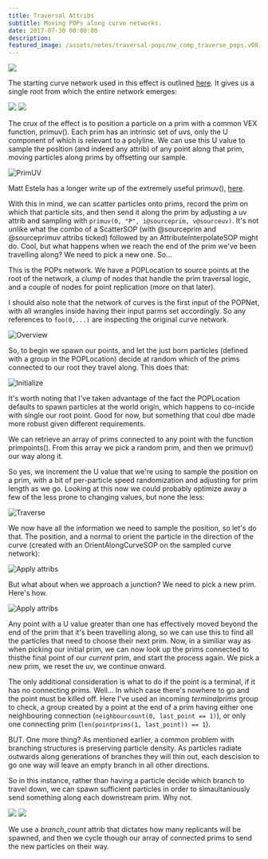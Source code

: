 ```yaml
---
title: Traversal Attribs
subtitle: Moving POPs along curve networks.
date: 2017-07-30 00:00:00
description:
featured_image: /assets/notes/traversal-pops/nw_comp_traverse_pops.v001.jpg
---
```


<div class="gallery" data-columns="2">
	<img src="/assets/notes/traversal-pops/traversal_pops-poster.gif">
</div>

The starting curve network used in this effect is outlined [here](/notes/tendrils). It gives us a single root from which the entire network emerges:

<div class="gallery" data-columns="2">
		<img src="/assets/notes/traversal-pops/traverse_pops_initial.close.jpg">
		<img src="/assets/notes/traversal-pops/traverse_pops_initial.far.jpg">
</div>

The crux of the effect is to position a particle on a prim with a common VEX function, primuv(). Each prim has an intrinsic set of uvs, only the U component of which is relevant to a polyline. We can use this U value to sample the position (and indeed any attrib) of any point along that prim, moving particles along prims by offsetting our sample.

![PrimUV](../assets/notes/traversal-pops/primuv.gif)

Matt Estela has a longer write up of the extremely useful primuv(), [here](https://tokeru.com/cgwiki/JoyOfVex19.html).

With this in mind, we can scatter particles onto prims, record the prim on which that particle sits, and then send it along the prim by adjusting a uv attrib and sampling with ```primuv(0, "P", i@sourceprim, v@sourceuv)```. It's not unlike what the combo of a ScatterSOP (with @sourceprim and @sourceprimuv attribs ticked) followed by an AttributeInterpolateSOP might do. Cool, but what happens when we reach the end of the prim we've been travelling along? We need to pick a new one. So...

This is the POPs network. We have a POPLocation to source points at the root of the network, a clump of nodes that handle the prim traversal logic, and a couple of nodes for point replication (more on that later).

I should also note that the network of curves is the first input of the POPNet, with all wrangles inside having their input parms set accordingly. So any references to ```foo(0,...)``` are inspecting the original curve network.

![Overview](/assets/notes/traversal-pops/traverse_pops_overview.jpg)

So, to begin we spawn our points, and let the just born particles (defined with a group in the POPLocation) decide at random which of the prims connected to our root they travel along. This does that:

![Initialize](/assets/notes/traversal-pops/traverse_pops_init.jpg)

It's worth noting that I've taken advantage of the fact the POPLocation defaults to spawn particles at the world origin, which happens to co-incide with single our root point. Good for now, but something that coul dbe made more robust given different requirements.

We can retrieve an array of prims connected to any point with the function primpoints(). From this array we pick a random prim, and then we primuv() our way along it.

So yes, we increment the U value that we're using to sample the position on a prim, with a bit of per-particle speed randomization and adjusting for prim length as we go. Looking at this now we could probably optimize away a few of the less prone to changing values, but none the less:

![Traverse](/assets/notes/traversal-pops/traverse_pops_inc_u.jpg)

We now have all the information we need to sample the position, so let's do that. The position, and a normal to orient the particle in the direction of the curve (created with an OrientAlongCurveSOP on the sampled curve network):

![Apply attribs](/assets/notes/traversal-pops/traverse_pops_apply.jpg)

But what about when we approach a junction? We need to pick a new prim. Here's how.

![Apply attribs](/assets/notes/traversal-pops/traverse_pops_reinit.jpg)

Any point with a U value greater than one has effectively moved beyond the end of the prim that it's been travelling along, so we can use this to find all the particles that need to choose their next prim. Now, in a similiar way as when picking our initial prim, we can now look up the prims connected to thisthe final point of our *current* prim, and start the process again. We pick a new prim, we reset the uv, we continue onward.

The only additional consideration is what to do if the point is a terminal, if it has no connecting prims. Well... In which case there's nowhere to go and the point must be killed off. Here I've used an incoming *terminalprims* group to check, a group created by a point at the end of a prim having either one neighbouring connection (```neighbourcount(0, last_point == 1)```), or only one connecting prim (```len(pointprims(1, last_point)) == 1```).

BUT. One more thing? As mentioned earlier, a common problem with branching structures is preserving particle density. As particles radiate outwards along generations of branches they will thin out, each descision to go one way will leave an empty branch in all other directions.

So in this instance, rather than having a particle decide which branch to travel down, we can spawn sufficient particles in order to simaultaniously send something along each downstream prim. Why not.

<div class="gallery" data-columns="2">
	<img src="/assets/notes/traversal-pops/traverse_pops_replicate.jpg">
	<img src="/assets/notes/traversal-pops/traverse_pops_replicants.jpg">	
</div>

We use a *branch_count* attrib that dictates how many replicants will be spawned, and then we cycle though our array of connected prims to send the new particles on their way.